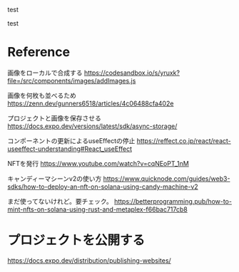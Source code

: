test

test

# Reference
画像をローカルで合成する
https://codesandbox.io/s/yruxk?file=/src/components/images/addImages.js

画像を何枚も並べるため
https://zenn.dev/gunners6518/articles/4c06488cfa402e

プロジェクトと画像を保存させる
https://docs.expo.dev/versions/latest/sdk/async-storage/

コンポーネントの更新によるuseEffectの停止
https://reffect.co.jp/react/react-useeffect-understanding#React_useEffect

NFTを発行
https://www.youtube.com/watch?v=cqNEoPT_1nM

キャンディーマシーンv2の使い方
https://www.quicknode.com/guides/web3-sdks/how-to-deploy-an-nft-on-solana-using-candy-machine-v2

まだ使ってないけれど。要チェック。
https://betterprogramming.pub/how-to-mint-nfts-on-solana-using-rust-and-metaplex-f66bac717cb8

# プロジェクトを公開する
https://docs.expo.dev/distribution/publishing-websites/
